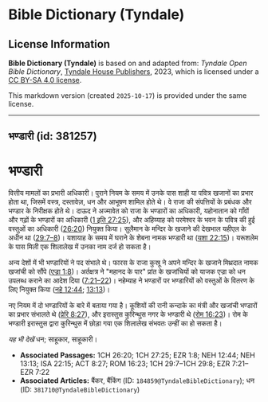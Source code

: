 # Bible Dictionary (Tyndale)

## License Information

**Bible Dictionary (Tyndale)** is based on and adapted from: _Tyndale Open Bible Dictionary_, [Tyndale House Publishers](https://tyndaleopenresources.com/), 2023, which is licensed under a [CC BY-SA 4.0 license](https://creativecommons.org/licenses/by-sa/4.0/legalcode.en).

This markdown version (created `2025-10-17`) is provided under the same license.



--------------------------------

## भण्डारी (id: 381257)

भण्डारी
=======

वित्तीय मामलों का प्रभारी अधिकारी। पुराने नियम के समय में उनके पास शाही या पवित्र खजानों का प्रभार होता था, जिसमें वस्त्र, दस्तावेज़, धन और आभूषण शामिल होते थे। वे राजा की संपत्तियों के प्रबंधक और भण्डार के निरीक्षक होते थे। दाऊद ने अज्मावेत को राजा के भण्डारों का अधिकारी, यहोनातान को गाँवों और गढ़ों के भण्डारों का अधिकारी ([1 इति 27:25](https://ref.ly/1Chr27:25)), और अहिय्याह को परमेश्वर के भवन के पवित्र की हुई वस्तुओं का अधिकारी ([26:20](https://ref.ly/1Chr26:20)) नियुक्त किया। सुलैमान के मन्दिर के खजाने की देखभाल यहीएल के अधीन था ([29:7–8](https://ref.ly/1Chr29:7-1Chr29:8))। यशायाह के समय में घराने के शेबना नामक भण्डारी था ([यशा 22:15](https://ref.ly/Isa22:15))। यरूशलेम के पास मिली एक शिलालेख में उनका नाम दर्ज हो सकता है।

अन्य देशों में भी भण्डारियों ने पद संभाले थे। फारस के राजा कुस्रू ने अपने मन्दिर के खजाने मिथ्रदात नामक खजांची को सौंपे ([एज्रा 1:8](https://ref.ly/Ezra1:8))। अर्तक्षत्र ने "महानद के पार" प्रांत के खजांचियों को याजक एज्रा को धन उपलब्ध कराने का आदेश दिया ([7:21–22](https://ref.ly/Ezra7:21-Ezra7:22))। नहेम्याह ने भण्डारों पर भण्डारियों को वस्तुओं के वितरण के लिए नियुक्त किया ([नहे 12:44](https://ref.ly/Neh12:44); [13:13](https://ref.ly/Neh13:13))।

नए नियम में दो भण्डारियों के बारे में बताया गया है। कूशियों की रानी कन्दाके का मंत्री और खजांची भण्डारों का प्रभार संभालते थे ([प्रेरि 8:27](https://ref.ly/Acts8:27)), और इरास्तुस कुरिन्थुस नगर के भण्डारी थे ([रोम 16:23](https://ref.ly/Rom16:23))। रोम के भण्डारी इरास्तुस द्वारा कुरिन्थुस में छोड़ा गया एक शिलालेख संभवतः उन्हीं का हो सकता है।

*यह भी देखें* धन; साहूकार, साहूकारी।

* **Associated Passages:** 1CH 26:20; 1CH 27:25; EZR 1:8; NEH 12:44; NEH 13:13; ISA 22:15; ACT 8:27; ROM 16:23; 1CH 29:7–1CH 29:8; EZR 7:21–EZR 7:22
* **Associated Articles:** बैंकर, बैंकिंग (ID: `184859@TyndaleBibleDictionary`); धन (ID: `381710@TyndaleBibleDictionary`)

